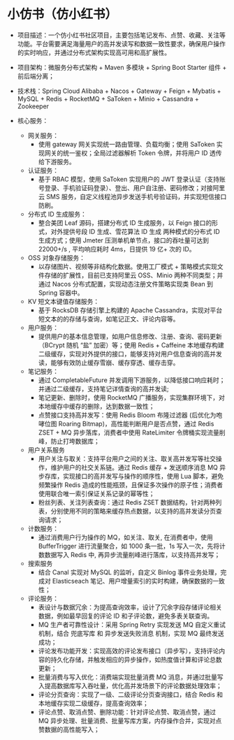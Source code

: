 # 小仿书（仿小红书）

- 项目描述：一个仿小红书社区项目，主要包括笔记发布、点赞、收藏、关注等功能。平台需要满足海量用户的高并发读写和数据一致性要求，确保用户操作的实时响应，并通过分布式架构实现高可用和高扩展性。

- 项目架构：微服务分布式架构 + Maven 多模块 + Spring Boot Starter 组件 + 前后端分离；

- 技术栈：Spring Cloud Alibaba + Nacos + Gateway + Feign + Mybatis + MySQL + Redis + RocketMQ + SaToken + Minio + Cassandra + Zookeeper

- 核心服务：
  - 网关服务：
    - 使用 gateway 网关实现统一路由管理、负载均衡；使用 SaToken 实现网关的统一鉴权；全局过滤器解析 Token 令牌，并将用户 ID 透传给下游服务。
  - 认证服务：
    - 基于 RBAC 模型，使用 SaToken 实现用户的 JWT 登录认证（支持账号登录、手机验证码登录）、登出、用户自注册、密码修改；对接阿里云 SMS 服务，自定义线程池异步发送手机号验证码，并实现短信接口防刷。
  - 分布式 ID 生成服务：
    - 整合美团 Leaf 源码，搭建分布式 ID 生成服务，以 Feign 接口的形式，对外提供号段 ID 生成、雪花算法 ID 生成 两种模式的分布式 ID 生成方式；使用 Jmeter 压测单机单节点，接口的吞吐量可达到 22000+/s , 平均响应耗时 4ms，日提供 19 亿+ 次的 ID。
  - OSS 对象存储服务：
    - 以存储图片、视频等非结构化数据。使用工厂模式 + 策略模式实现文件存储的扩展性，目前已支持阿里云 OSS、Minio 两种不同类型；并通过 Nacos 分布式配置，实现动态注册文件策略实现类 Bean 到 Spring 容器中。
  - KV 短文本键值存储服务：
    - 基于 RocksDB 存储引擎上构建的 Apache Cassandra，实现对平台短文本的的存储与查询，如笔记正文、评论内容等。
  - 用户服务：
    - 提供用户的基本信息管理，如用户信息修改、注册、查询、密码更新（BCrypt 随机 “盐” 加密）等；使用 Redis + Caffeine 本地缓存构建二级缓存，实现对外提供的接口，能够支持对用户信息查询的高并发读，能够有效防止缓存雪崩、缓存穿透、缓存击穿。
  - 笔记服务：
    - 通过 CompletableFuture 并发调用下游服务，以降低接口响应耗时；并通过二级缓存，支持笔记详情查询的高并发读;
    - 笔记更新、删除时，使用 RocketMQ 广播服务，实现集群环境下，对本地缓存中缓存的删除，达到数据一致性；
    - 点赞接口支持高并发写：使用 Redis Bloom 布隆过滤器 (后优化为咆哮位图 Roaring Bitmap)，高性能判断用户是否点赞，通过 Redis ZSET + MQ 异步落库，消费者中使用 RateLimiter 令牌桶实现流量削峰，防止打垮数据库；
  - 用户关系服务
    - 用户关注与取关：支持平台用户之间的关注、取关高并发写等社交操作，维护用户的社交关系链。通过 Redis 缓存 + 发送顺序消息 MQ 异步存库，实现接口的高并发写与操作的顺序性，使用 Lua 脚本，避免频繁操作 Redis 造成的性能瓶颈，且保证多次操作的原子性；消费者使用联合唯一索引保证关系记录的幂等性；
    - 粉丝列表、关注列表查询：通过 Redis ZSET 数据结构，针对两种列表，分别使用不同的策略来缓存热点数据，以支持的高并发读分页查询请求；
  - 计数服务：
    - 通过消费用户行为操作的 MQ，如关注、取关, 在消费者中，使用 BufferTrigger 进行流量聚合，如 1000 条一批，1s 写入一次，先将计数数据写入 Redis 中, 再异步流量削峰进行落库，以支持高并发写；
  - 搜索服务
    - 结合 Canal 实现对 MySQL 的监听，自定义 Binlog 事件业务处理，完成对 Elasticseach 笔记、用户增量索引的实时构建，确保数据的一致性；
  - 评论服务：
    - 表设计与数据冗余：为提高查询效率，设计了冗余字段存储评论相关数据，例如最早回复的评论 ID 和子评论数，避免多表关联查询。
    - MQ 生产者可靠性设计：采用 Spring Retry 实现发送 MQ 自定义重试机制，结合 兜底写库 和 异步发送失败消息 机制，实现 MQ 最终发送成功；
    - 评论发布功能开发：实现高效的评论发布接口（异步写），支持评论内容的持久化存储，并触发相应的异步操作，如热度值计算和评论总数更新；
    - 批量消费与写入优化：消费端实现批量消费 MQ 消息，并通过批量写入提高数据库写入吞吐量，优化高并发场景下的评论数据处理效率；
    - 评论分页查询：实现了一级、二级评论分页查询接口，结合 Redis 和本地缓存实现二级缓存，提高查询效率；
    - 评论点赞、取消点赞、删除功能：针对评论点赞、取消点赞，通过 MQ 异步处理、批量消费、批量写库方案，内存操作合并，实现对点赞数据的高性能写入；  
